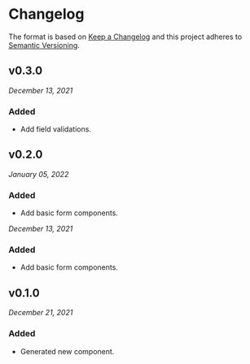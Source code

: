 # Changelog

The format is based on [Keep a Changelog](http://keepachangelog.com/en/1.0.0/)
and this project adheres to [Semantic Versioning](http://semver.org/spec/v2.0.0.html).


v0.3.0
------------------------------
*December 13, 2021*

### Added
- Add field validations.


v0.2.0
------------------------------
*January 05, 2022*

### Added
- Add basic form components.


*December 13, 2021*

### Added
- Add basic form components.


v0.1.0
------------------------------
*December 21, 2021*

### Added
- Generated new component.
